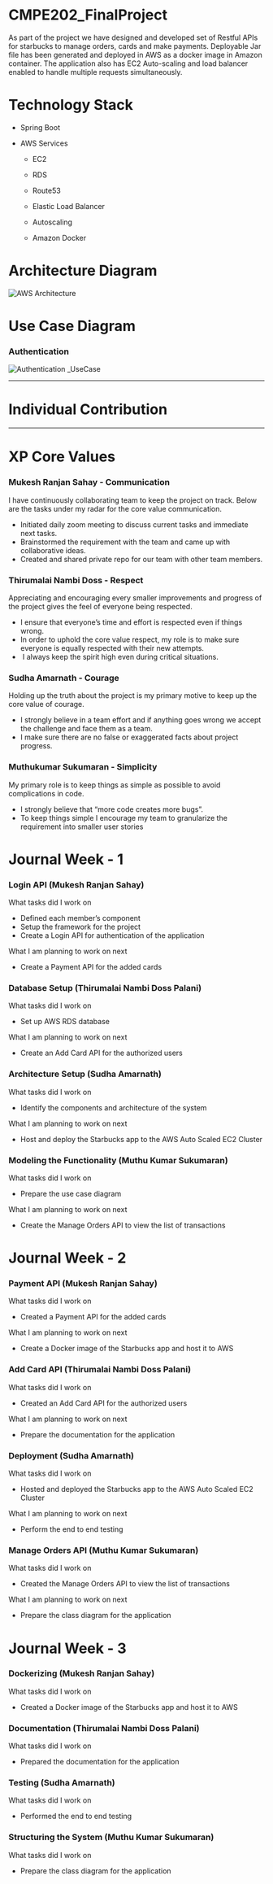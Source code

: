 # CMPE202_FinalProject

  As part of the project we have designed and developed set of Restful APIs for starbucks to manage orders, cards and make payments. Deployable Jar file has been generated and deployed in AWS as a docker image in Amazon container. The application also has EC2 Auto-scaling and load balancer enabled to handle multiple requests simultaneously. 

# Technology Stack

- Spring Boot

- AWS Services 

  - EC2

  - RDS

  - Route53

  - Elastic Load Balancer

  - Autoscaling

  - Amazon Docker

# Architecture Diagram

![AWS Architecture](https://user-images.githubusercontent.com/42783963/57483871-8f679a00-725c-11e9-8a0a-8723893d3812.png)

# Use Case Diagram

### Authentication
![Authentication _UseCase](https://user-images.githubusercontent.com/42783963/57486117-369b0000-7262-11e9-8acf-34270f8c9bb9.png)

---
# Individual Contribution
---

# XP Core Values
### Mukesh Ranjan Sahay - Communication

I have continuously collaborating team to keep the project on track. Below are the tasks under my radar for the core value communication.

- Initiated daily zoom meeting to discuss current tasks and immediate next tasks. 
- Brainstormed the requirement with the team and came up with collaborative ideas. 
- Created and shared private repo for our team with other team members. 


### Thirumalai Nambi Doss - Respect

Appreciating and encouraging every smaller improvements and progress of the project gives the feel of everyone being respected.

- I ensure that everyone’s time and effort is respected even if things wrong.  
- In order to uphold the core value respect, my role is to make sure everyone is equally respected with their new attempts. 
-   I always keep the spirit high even during critical situations.


### Sudha Amarnath - Courage
Holding up the truth about the project is my primary motive to keep up the core value of courage.

- I strongly believe in a team effort and if anything goes wrong we accept the challenge and face them as a team. 
- I make sure there are no false or exaggerated facts about project progress. 

### Muthukumar Sukumaran - Simplicity

My primary role is to keep things as simple as possible to avoid complications in code. 

- I strongly believe that “more code creates more bugs”. 
- To keep things simple I encourage my team to granularize the requirement into smaller user stories 


# Journal Week - 1

  

### Login API (Mukesh Ranjan Sahay)

What tasks did I work on

- Defined each member’s component 
- Setup the framework for the project 
- Create a Login API for authentication of the application 
  

What I am planning to work on next

- Create a Payment API for the added cards 
  

### Database Setup (Thirumalai Nambi Doss Palani)

What tasks did I work on

- Set up AWS RDS database 
  

What I am planning to work on next

- Create an Add Card API for the authorized users 
  

### Architecture Setup (Sudha Amarnath)

What tasks did I work on

- Identify the components and architecture of the system 
  

What I am planning to work on next

- Host and deploy the Starbucks app to the AWS Auto Scaled EC2 Cluster 
  

### Modeling the Functionality (Muthu Kumar Sukumaran)

What tasks did I work on

- Prepare the use case diagram 
  

What I am planning to work on next

- Create the Manage Orders API to view the list of transactions 
  

# Journal Week - 2

  

### Payment API (Mukesh Ranjan Sahay)

What tasks did I work on

- Created a Payment API for the added cards 

What I am planning to work on next

- Create a Docker image of the Starbucks app and host it to AWS 
  

### Add Card API (Thirumalai Nambi Doss Palani)

What tasks did I work on

- Created an Add Card API for the authorized users 
  

What I am planning to work on next

- Prepare the documentation for the application 
  

### Deployment (Sudha Amarnath)

What tasks did I work on

- Hosted and deployed the Starbucks app to the AWS Auto Scaled EC2 Cluster 
  

What I am planning to work on next

- Perform the end to end testing  
  

### Manage Orders API (Muthu Kumar Sukumaran)

What tasks did I work on

- Created the Manage Orders API to view the list of transactions 
  

What I am planning to work on next

- Prepare the class diagram for the application 
  

# Journal Week - 3

  

### Dockerizing (Mukesh Ranjan Sahay)

What tasks did I work on

- Created a Docker image of the Starbucks app and host it to AWS 
  

### Documentation (Thirumalai Nambi Doss Palani)

What tasks did I work on

- Prepared the documentation for the application 
  

### Testing (Sudha Amarnath)

What tasks did I work on

- Performed the end to end testing  
  

### Structuring the System (Muthu Kumar Sukumaran)

What tasks did I work on

- Prepare the class diagram for the application
